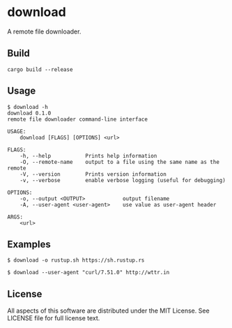 # download
A remote file downloader.

## Build
```
cargo build --release
```

## Usage
```
$ download -h
download 0.1.0
remote file downloader command-line interface

USAGE:
    download [FLAGS] [OPTIONS] <url>

FLAGS:
    -h, --help           Prints help information
    -O, --remote-name    output to a file using the same name as the remote
    -V, --version        Prints version information
    -v, --verbose        enable verbose logging (useful for debugging)

OPTIONS:
    -o, --output <OUTPUT>            output filename
    -A, --user-agent <user-agent>    use value as user-agent header

ARGS:
    <url>
```

## Examples
```
$ download -o rustup.sh https://sh.rustup.rs
```

```
$ download --user-agent "curl/7.51.0" http://wttr.in
```

## License
All aspects of this software are distributed under the MIT License. See LICENSE file for full license text.
